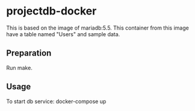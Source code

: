 # projectdb-docker
This is based on the image of mariadb:5.5.
This container from this image have a table named "Users" and sample data.

## Preparation
Run make.

## Usage
To start db service: docker-compose up
